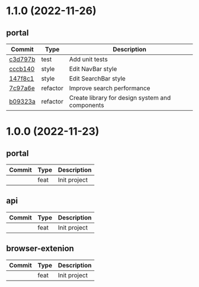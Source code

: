 <a name="1.1.0"></a>
# 1.1.0 (2022-11-26)
## portal
| Commit | Type | Description |
| -- | -- | -- |
| [c3d797b](https://github.com/darge98/Go-Links/commit/c3d797be224c0ac9bb50ddf91e8a9e89658bad3c) | test | Add unit tests
| [cccb140](https://github.com/darge98/Go-Links/commit/cccb14065c9cc7ff3c91000219857ad28e2d0fd6) | style | Edit NavBar style
| [147f8c1](https://github.com/darge98/Go-Links/commit/147f8c10cebcbba4db16fd91c83ea4bffb55d02d) | style | Edit SearchBar style
| [7c97a6e](https://github.com/darge98/Go-Links/commit/7c97a6e35c0058758af9b59d6ef4c685f8c814ee) | refactor | Improve search performance
| [b09323a](https://github.com/darge98/Go-Links/commit/b09323adf44e3a01012a7d3fb28be509097f9c33) | refactor | Create library for design system and components 



<a name="1.0.0"></a>
# 1.0.0 (2022-11-23)

## portal
| Commit | Type | Description |
| -- | -- | -- |
|  | feat | Init project

## api
| Commit | Type | Description |
| -- | -- | -- |
|  | feat | Init project


## browser-extenion
| Commit | Type | Description |
| -- | -- | -- |
|  | feat | Init project